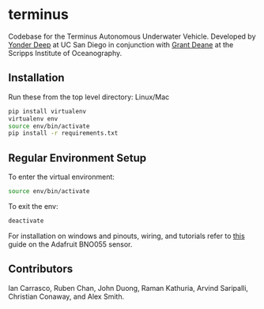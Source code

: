 # terminus
Codebase for the Terminus Autonomous Underwater Vehicle. Developed by [Yonder Deep](http://yonderdeep.org) at UC San Diego in conjunction with [Grant Deane](https://scripps.ucsd.edu/labs/stokes/grant-deane-researcher-profile/#1483576076935-e1a1fd7e-f2ac) at the Scripps Institute of Oceanography.


## Installation
Run these from the top level directory:
Linux/Mac
```sh
pip install virtualenv
virtualenv env
source env/bin/activate
pip install -r requirements.txt
```

## Regular Environment Setup
To enter the virtual environment:
```sh
source env/bin/activate
```

To exit the env:
```sh
deactivate
```

For installation on windows and pinouts, wiring, and tutorials refer to [this](https://learn.adafruit.com/adafruit-bno055-absolute-orientation-sensor/arduino-code) guide on the Adafruit BNO055 sensor.


## Contributors

Ian Carrasco, Ruben Chan, John Duong, Raman Kathuria, Arvind Saripalli, Christian Conaway, and Alex Smith.
